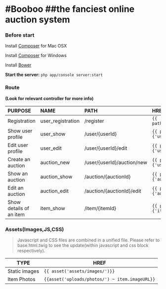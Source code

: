 #Booboo 
##the fanciest online auction system
======

### Before start
Install [Composer](http://www.abeautifulsite.net/installing-composer-on-os-x/) for Mac OSX

Install [Composer](https://getcomposer.org/download/) for Windows

Install [Bower](http://bower.io/)

**Start the server:** `php app/console server:start`

### Route
**(Look for relevant controller for more info)**
               
PURPOSE | NAME | PATH | HREF
:------------- | :------------- | :------------- | :------------
Registration | user_registration  | /register | `{{ path('user_registration'}}`
Show user profile| user_show  | /user/{userId} | `{{ path('user_show', {'userId': 1}) }}`
Edit user profile | user_edit  | /user/{userId}/edit | `{{ path('user_edit', {'userId': 1}) }}`
Create an auction| auction_new   | /user/{userId}/auction/new | `{{ path('auction_new', {'userId': 1}) }}`
Show an auction| auction_show  | /auction/{auctionId} | `{{ path('auction_show', {'auctionId': 1}) }}`
Edit an auction| auction_edit  | /auction/{auctionId}/edit | `{{ path('auction_edit', {'auctionId': 1}) }}`
Show details of an item | item_show  | /item/{itemId} | `{{ path('item_show', {'itemId': 1}) }}   `  

### Assets(Images,JS,CSS)
>Javascript and CSS files are combined in a unified file. Please refer to base.html.twig to see the update(within javascript and css block respectively).

TYPE | HREF
------------ | ------------- 
Static images | `{{ asset('assets/images/')}}`
Item Photos | `{{asset('uploads/photos/') ~ item.imageURL}}`


